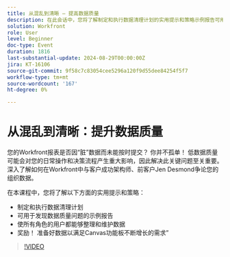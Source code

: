 ```yaml
---
title: 从混乱到清晰 — 提高数据质量
description: 在此会话中，您将了解制定和执行数据清理计划的实用提示和策略示例报告可用于发现数据质量问题使所有角色的用户都能整理和维护数据奖金！ 准备好数据以满足Canvas功能板不断增长的需求”
solution: Workfront
role: User
level: Beginner
doc-type: Event
duration: 1816
last-substantial-update: 2024-08-29T00:00:00Z
jira: KT-16106
source-git-commit: 9f58c7c83054cee5296a120f9d55dee84254f5f7
workflow-type: tm+mt
source-wordcount: '167'
ht-degree: 0%

---
```



# 从混乱到清晰：提升数据质量

您的Workfront报表是否因“脏”数据而未能按时提交？ 你并不孤单！ 低数据质量可能会对您的日常操作和决策流程产生重大影响，因此解决此关键问题至关重要。 深入了解如何在Workfront中与客户成功架构师、前客户Jen Desmond争论您的组织数据。

在本课程中，您将了解以下方面的实用提示和策略：

* 制定和执行数据清理计划
* 可用于发现数据质量问题的示例报告
* 使所有角色的用户都能够整理和维护数据
* 奖励！ 准备好数据以满足Canvas功能板不断增长的需求”

>[!VIDEO](https://video.tv.adobe.com/v/3433221/?learn=on)
